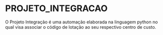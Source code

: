 # PROJETO_INTEGRACAO
O  Projeto Integração é uma automação elaborada na linguagem python no qual visa associar o código de lotação ao seu respectivo centro de custo. 
